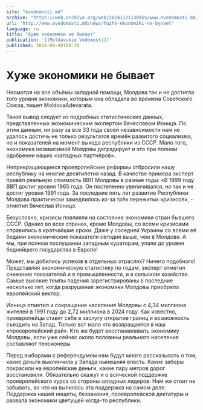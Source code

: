 ```yaml
---
site: "evedomosti.md"
archive: "https://web.archive.org/web/20241121130955/www.evedomosti.md/news/huzhe-ekonomiki-ne-byvaet"
url: "http://www.evedomosti.md/news/huzhe-ekonomiki-ne-byvaet"
language: ru
title: "Хуже экономики не бывает"
publication: '[[Moldavskie Vedomosti]]'
published: 2024-09-08T08:28
---
```


# Хуже экономики не бывает

Несмотря на все объёмы западной помощи, Молдова так и не достигла того уровня экономики, которым она обладала во времена Советского Союза, пишет MoldovaAdevarata.

Такой вывод следует из подробных статистических данных, представленных экономическим экспертом Вячеславом Ионицэ. По этим данным, ни разу за все 33 года своей независимости нам не удалось достичь не только результатов времён развитого социализма, но и показателей на момент выхода республики из СССР. Мало того, экономика независимой Молдовы деградирует и это при полном одобрении наших «западных партнёров».

Непрекращающиеся проевропейские реформы отбросили нашу республику на многие десятилетия назад. В качестве примера эксперт привёл реальную стоимость ВВП Молдовы в разные годы: «В 1999 году ВВП достиг уровня 1965 года. Он постепенно увеличивался, но так и не достиг уровня 1991 года. За последние пять лет развитие Республики Молдова практически замедлилось из-за трёх пережитых кризисов», - отметил Вячеслав Ионицэ.

Безусловно, кризисы повлияли на состояние экономики стран бывшего СССР. Однако во всех странах, кроме Молдовы, со всеми кризисами справились в кратчайшие сроки. Даже у соседней Украины со всеми её бедами экономические показатели сегодня выше, чем в Молдове. А мы, при полном послушании западным кураторам, упали до уровня беднейшего государства в Европе!

Может, мы добились успехов в отдельных отраслях? Ничего подобного! Представляя экономическую статистику по годам, эксперт отметил снижение показателей и в промышленности, и в сельском хозяйстве. Самые высокие темпы падения зарегистрированы в последние несколько лет, когда разрушение экономики Молдовы приобрело европейский вектор.

Ионицэ отметил и сокращение населения Молдовы с 4,34 миллиона жителей в 1991 году до 2,72 миллиона в 2024 году. Как известно, проевропейцы ставят себе в заслугу открытие границ и возможность съездить на Запад. Только вот мало кто возвращается в наш «проевропейский рай». Кто же будет восстанавливать экономику Молдовы, если уже сейчас около половины реального населения составляют пенсионеры

Перед выборами с референдумом нам будут много рассказывать о том, какие деньги выклянчила у Запада нынешняя власть. Какие заборы покрасили на европейские деньги, какие пару метров дорог восстановили. Обязательно скажут и о всяческой поддержке проевропейского курса со стороны западных лидеров. Нам же стоит не забывать, во что на вылилась эта поддержка на самом деле. Поддержка нашей нищеты, беззакония, проевропейской диктатуры и развала экономики цветущей когда-то республики.